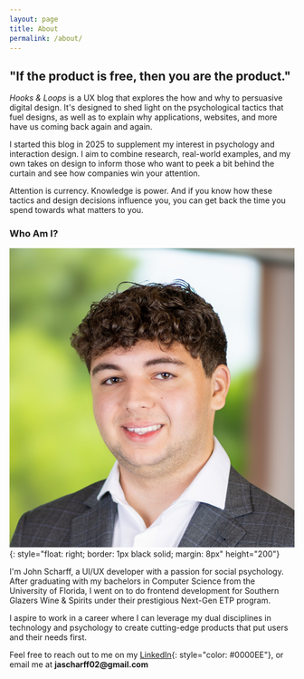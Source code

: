 ```yaml
---
layout: page
title: About
permalink: /about/
---
```


## "If the product is free, then you are the product."

*Hooks & Loops* is a UX blog that explores the how and why to persuasive digital design. It's designed to shed light on the psychological tactics that fuel designs, as well as to explain why applications, websites, and more have us coming back again and again.

I started this blog in 2025 to supplement my interest in psychology and interaction design. I aim to combine research, real-world examples, and my own takes on design to inform those who want to peek a bit behind the curtain and see how companies win your attention.

Attention is currency. Knowledge is power. And if you know how these tactics and design decisions influence you, you can get back the time you spend towards what matters to you.

### Who Am I?

![](/assets/images-about/scharff-headshot.jpg){: style="float: right; border: 1px black solid; margin: 8px" height="200"}

I'm John Scharff, a UI/UX developer with a passion for social psychology. After graduating with my bachelors in Computer Science from the University of Florida, I went on to do frontend development for Southern Glazers Wine & Spirits under their prestigious Next-Gen ETP program.

I aspire to work in a career where I can leverage my dual disciplines in technology and psychology to create cutting-edge products that put users and their needs first. 

Feel free to reach out to me on my [LinkedIn](https://www.linkedin.com/in/john-scharff){: style="color: #0000EE"}, or email me at __jascharff02@gmail.com__




